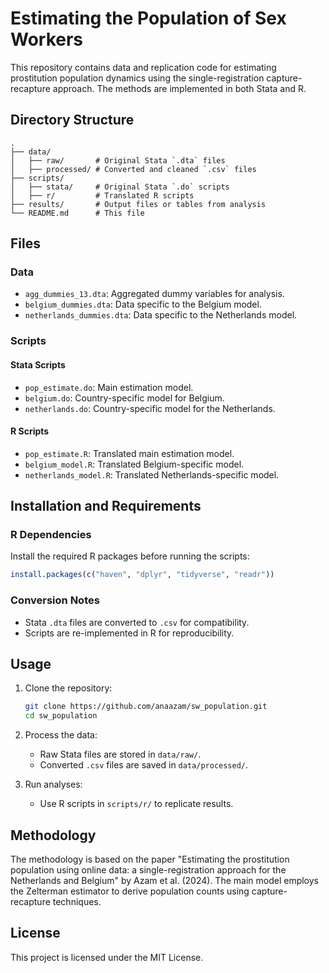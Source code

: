 # Estimating the Population of Sex Workers

This repository contains data and replication code for estimating prostitution population dynamics using the single-registration capture-recapture approach. The methods are implemented in both Stata and R.

## Directory Structure

```
.
├── data/
│   ├── raw/       # Original Stata `.dta` files
│   ├── processed/ # Converted and cleaned `.csv` files
├── scripts/
│   ├── stata/     # Original Stata `.do` scripts
│   ├── r/         # Translated R scripts
├── results/       # Output files or tables from analysis
└── README.md      # This file
```

## Files

### Data
- `agg_dummies_13.dta`: Aggregated dummy variables for analysis.
- `belgium_dummies.dta`: Data specific to the Belgium model.
- `netherlands_dummies.dta`: Data specific to the Netherlands model.

### Scripts
#### Stata Scripts
- `pop_estimate.do`: Main estimation model.
- `belgium.do`: Country-specific model for Belgium.
- `netherlands.do`: Country-specific model for the Netherlands.

#### R Scripts
- `pop_estimate.R`: Translated main estimation model.
- `belgium_model.R`: Translated Belgium-specific model.
- `netherlands_model.R`: Translated Netherlands-specific model.

## Installation and Requirements

### R Dependencies
Install the required R packages before running the scripts:

```R
install.packages(c("haven", "dplyr", "tidyverse", "readr"))
```

### Conversion Notes
- Stata `.dta` files are converted to `.csv` for compatibility.
- Scripts are re-implemented in R for reproducibility.

## Usage

1. Clone the repository:
   ```bash
   git clone https://github.com/anaazam/sw_population.git
   cd sw_population
   ```

2. Process the data:
   - Raw Stata files are stored in `data/raw/`.
   - Converted `.csv` files are saved in `data/processed/`.

3. Run analyses:
   - Use R scripts in `scripts/r/` to replicate results.

## Methodology

The methodology is based on the paper "Estimating the prostitution population using online data: a single-registration approach for the Netherlands and Belgium" by Azam et al. (2024). The main model employs the Zelterman estimator to derive population counts using capture-recapture techniques.

## License
This project is licensed under the MIT License.
